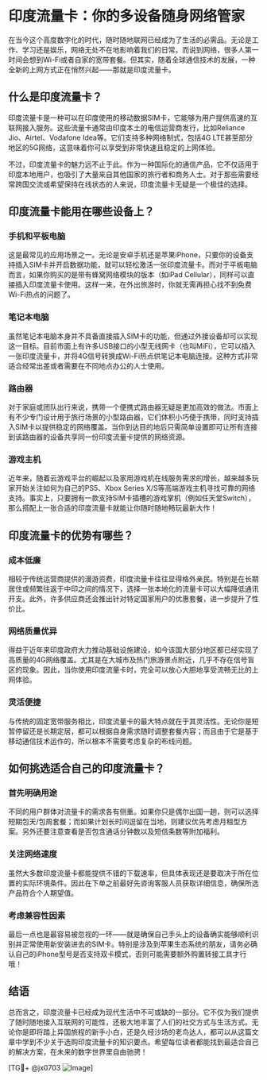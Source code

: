 # 印度流量卡：你的多设备随身网络管家

在当今这个高度数字化的时代，随时随地联网已经成为了生活的必需品。无论是工作、学习还是娱乐，网络无处不在地影响着我们的日常。而说到网络，很多人第一时间会想到Wi-Fi或者自家的宽带套餐。但其实，随着全球通信技术的发展，一种全新的上网方式正在悄然兴起——那就是印度流量卡。

## 什么是印度流量卡？

印度流量卡是一种可以在印度使用的移动数据SIM卡，它能够为用户提供高速的互联网接入服务。这些流量卡通常由印度本土的电信运营商发行，比如Reliance Jio、Airtel、Vodafone Idea等。它们支持多种网络制式，包括4G LTE甚至部分地区的5G网络，这意味着你可以享受到非常快速且稳定的上网体验。

不过，印度流量卡的魅力远不止于此。作为一种国际化的通信产品，它不仅适用于印度本地用户，也吸引了大量来自其他国家的旅行者和商务人士。对于那些需要经常跨国交流或希望保持在线状态的人来说，印度流量卡无疑是一个极佳的选择。

## 印度流量卡能用在哪些设备上？

### 手机和平板电脑

这是最常见的应用场景之一。无论是安卓手机还是苹果iPhone，只要你的设备支持插入SIM卡并开启数据功能，就可以轻松激活一张印度流量卡。而对于平板电脑而言，如果你购买的是带有蜂窝网络模块的版本（如iPad Cellular），同样可以直接插入印度流量卡使用。这样一来，在外出旅游时，你就无需再担心找不到免费Wi-Fi热点的问题了。

### 笔记本电脑

虽然笔记本电脑本身并不具备直接插入SIM卡的功能，但通过外接设备却可以实现这一目标。目前市面上有许多USB接口的小型无线网卡（也叫MiFi），它可以插入一张印度流量卡，并将4G信号转换成Wi-Fi热点供笔记本电脑连接。这种方式非常适合经常出差或者需要在不同地点办公的人士使用。

### 路由器

对于家庭或团队出行来说，携带一个便携式路由器无疑是更加高效的做法。市面上有不少专门设计用于旅行场景的小型路由器，它们体积小巧便于携带，同时支持插入SIM卡以提供稳定的网络覆盖。当你到达目的地后只需简单设置即可让所有连接到该路由器的设备共享同一份印度流量卡提供的网络资源。

### 游戏主机

近年来，随着云游戏平台的崛起以及家用游戏机在线服务需求的增长，越来越多玩家开始关注如何为自己的PS5、Xbox Series X/S等高端游戏主机寻找可靠的网络支持。事实上，只要拥有一款支持SIM卡插槽的游戏掌机（例如任天堂Switch），那么搭配上一张合适的印度流量卡就能让你随时随地畅玩最新大作！

## 印度流量卡的优势有哪些？

### 成本低廉

相较于传统运营商提供的漫游资费，印度流量卡往往显得格外亲民。特别是在长期居住或频繁往返于中印之间的情况下，选择一张本地化的流量卡可以大幅降低通讯开支。此外，许多供应商还会推出针对特定国家用户的优惠套餐，进一步提升了性价比。

### 网络质量优异

得益于近年来印度政府大力推动基础设施建设，如今该国大部分地区都已经实现了高质量的4G网络覆盖。尤其是在大城市及热门旅游景点附近，几乎不存在信号盲区的现象。因此，当你使用印度流量卡时，完全可以放心大胆地享受流畅无比的上网体验。

### 灵活便捷

与传统的固定宽带服务相比，印度流量卡的最大特点就在于其灵活性。无论你是短暂停留还是长期定居，都可以根据自身需求随时调整套餐内容；而且由于它是基于移动通信技术运作的，所以根本不需要考虑复杂的布线问题。

## 如何挑选适合自己的印度流量卡？

### 首先明确用途

不同的用户群体对流量卡的需求各有侧重。如果你只是偶尔出国一趟，则可以选择短期包天/包周套餐；而如果计划长时间逗留在当地，则建议优先考虑月租型方案。另外还要注意查看是否包含通话分钟数以及短信条数等附加福利。

### 关注网络速度

虽然大多数印度流量卡都能提供不错的下载速率，但具体表现还是要取决于所在位置的实际环境条件。因此在下单之前最好先咨询客服人员获取详细信息，确保所选产品符合个人期望值。

### 考虑兼容性因素

最后一点也是最容易被忽视的一环——就是确保自己手头上的设备确实能够顺利识别并正常使用新安装进去的SIM卡。特别是涉及到苹果生态系统的朋友，请务必确认自己的iPhone型号是否支持双卡模式，否则可能需要额外购置转接工具才行哦！

## 结语

总而言之，印度流量卡已经成为现代生活中不可或缺的一部分。它不仅为我们提供了随时随地接入互联网的可能性，还极大地丰富了人们的社交方式与生活方式。无论你是即将踏上异国旅程的新手小白，还是久经沙场的老鸟达人，都可以从这篇文章中学到不少关于选购印度流量卡的知识要点。希望每位读者都能找到最适合自己的解决方案，在未来的数字世界里自由驰骋！

[TG💪+ @jx0703 ![Image](https://github.com/user-attachments/assets/dbca1d08-cadb-493c-b0ec-ad6f7a83f270)]